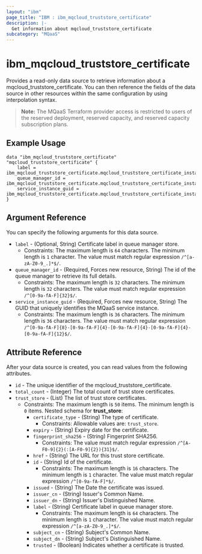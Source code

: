 ```yaml
---
layout: "ibm"
page_title: "IBM : ibm_mqcloud_truststore_certificate"
description: |-
  Get information about mqcloud_truststore_certificate
subcategory: "MQaaS"
---
```


# ibm_mqcloud_truststore_certificate

Provides a read-only data source to retrieve information about a mqcloud_truststore_certificate. You can then reference the fields of the data source in other resources within the same configuration by using interpolation syntax.

> **Note:** The MQaaS Terraform provider access is restricted to users of the reserved deployment, reserved capacity, and reserved capacity subscription plans.

## Example Usage

```hcl
data "ibm_mqcloud_truststore_certificate" "mqcloud_truststore_certificate" {
	label = ibm_mqcloud_truststore_certificate.mqcloud_truststore_certificate_instance.label
	queue_manager_id = ibm_mqcloud_truststore_certificate.mqcloud_truststore_certificate_instance.queue_manager_id
	service_instance_guid = ibm_mqcloud_truststore_certificate.mqcloud_truststore_certificate_instance.service_instance_guid
}
```

## Argument Reference

You can specify the following arguments for this data source.

* `label` - (Optional, String) Certificate label in queue manager store.
  * Constraints: The maximum length is `64` characters. The minimum length is `1` character. The value must match regular expression `/^[a-zA-Z0-9_.]*$/`.
* `queue_manager_id` - (Required, Forces new resource, String) The id of the queue manager to retrieve its full details.
  * Constraints: The maximum length is `32` characters. The minimum length is `32` characters. The value must match regular expression `/^[0-9a-fA-F]{32}$/`.
* `service_instance_guid` - (Required, Forces new resource, String) The GUID that uniquely identifies the MQaaS service instance.
  * Constraints: The maximum length is `36` characters. The minimum length is `36` characters. The value must match regular expression `/^[0-9a-fA-F]{8}-[0-9a-fA-F]{4}-[0-9a-fA-F]{4}-[0-9a-fA-F]{4}-[0-9a-fA-F]{12}$/`.

## Attribute Reference

After your data source is created, you can read values from the following attributes.

* `id` - The unique identifier of the mqcloud_truststore_certificate.
* `total_count` - (Integer) The total count of trust store certificates.
* `trust_store` - (List) The list of trust store certificates.
  * Constraints: The maximum length is `50` items. The minimum length is `0` items.
Nested schema for **trust_store**:
	* `certificate_type` - (String) The type of certificate.
	  * Constraints: Allowable values are: `trust_store`.
	* `expiry` - (String) Expiry date for the certificate.
	* `fingerprint_sha256` - (String) Fingerprint SHA256.
	  * Constraints: The value must match regular expression `/^[A-F0-9]{2}(:[A-F0-9]{2}){31}$/`.
	* `href` - (String) The URL for this trust store certificate.
	* `id` - (String) Id of the certificate.
	  * Constraints: The maximum length is `16` characters. The minimum length is `1` character. The value must match regular expression `/^[0-9a-fA-F]*$/`.
	* `issued` - (String) The Date the certificate was issued.
	* `issuer_cn` - (String) Issuer's Common Name.
	* `issuer_dn` - (String) Issuer's Distinguished Name.
	* `label` - (String) Certificate label in queue manager store.
	  * Constraints: The maximum length is `64` characters. The minimum length is `1` character. The value must match regular expression `/^[a-zA-Z0-9_.]*$/`.
	* `subject_cn` - (String) Subject's Common Name.
	* `subject_dn` - (String) Subject's Distinguished Name.
	* `trusted` - (Boolean) Indicates whether a certificate is trusted.

